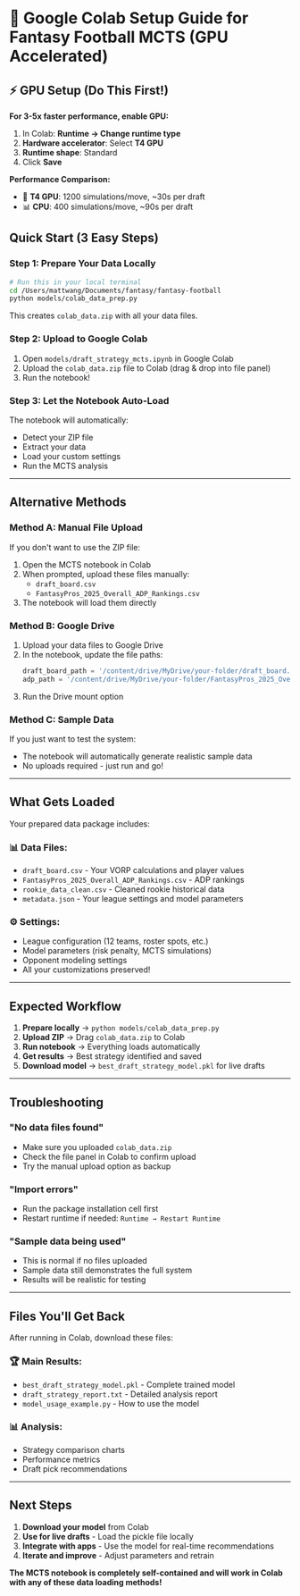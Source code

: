 # 🚀 Google Colab Setup Guide for Fantasy Football MCTS (GPU Accelerated)

## ⚡ **GPU Setup (Do This First!)**
**For 3-5x faster performance, enable GPU:**
1. In Colab: **Runtime → Change runtime type**
2. **Hardware accelerator**: Select **T4 GPU** 
3. **Runtime shape**: Standard
4. Click **Save**

**Performance Comparison:**
- 🚀 **T4 GPU**: 1200 simulations/move, ~30s per draft
- 📊 **CPU**: 400 simulations/move, ~90s per draft

## **Quick Start (3 Easy Steps)**

### **Step 1: Prepare Your Data Locally**
```bash
# Run this in your local terminal
cd /Users/mattwang/Documents/fantasy/fantasy-football
python models/colab_data_prep.py
```
This creates `colab_data.zip` with all your data files.

### **Step 2: Upload to Google Colab**
1. Open `models/draft_strategy_mcts.ipynb` in Google Colab
2. Upload the `colab_data.zip` file to Colab (drag & drop into file panel)
3. Run the notebook!

### **Step 3: Let the Notebook Auto-Load**
The notebook will automatically:
- Detect your ZIP file
- Extract your data
- Load your custom settings
- Run the MCTS analysis

---

## **Alternative Methods**

### **Method A: Manual File Upload**
If you don't want to use the ZIP file:
1. Open the MCTS notebook in Colab
2. When prompted, upload these files manually:
   - `draft_board.csv`
   - `FantasyPros_2025_Overall_ADP_Rankings.csv`
3. The notebook will load them directly

### **Method B: Google Drive**
1. Upload your data files to Google Drive
2. In the notebook, update the file paths:
   ```python
   draft_board_path = '/content/drive/MyDrive/your-folder/draft_board.csv'
   adp_path = '/content/drive/MyDrive/your-folder/FantasyPros_2025_Overall_ADP_Rankings.csv'
   ```
3. Run the Drive mount option

### **Method C: Sample Data**
If you just want to test the system:
- The notebook will automatically generate realistic sample data
- No uploads required - just run and go!

---

## **What Gets Loaded**

Your prepared data package includes:

### **📊 Data Files:**
- `draft_board.csv` - Your VORP calculations and player values
- `FantasyPros_2025_Overall_ADP_Rankings.csv` - ADP rankings  
- `rookie_data_clean.csv` - Cleaned rookie historical data
- `metadata.json` - Your league settings and model parameters

### **⚙️ Settings:**
- League configuration (12 teams, roster spots, etc.)
- Model parameters (risk penalty, MCTS simulations)
- Opponent modeling settings
- All your customizations preserved!

---

## **Expected Workflow**

1. **Prepare locally** → `python models/colab_data_prep.py`
2. **Upload ZIP** → Drag `colab_data.zip` to Colab
3. **Run notebook** → Everything loads automatically
4. **Get results** → Best strategy identified and saved
5. **Download model** → `best_draft_strategy_model.pkl` for live drafts

---

## **Troubleshooting**

### **"No data files found"**
- Make sure you uploaded `colab_data.zip`
- Check the file panel in Colab to confirm upload
- Try the manual upload option as backup

### **"Import errors"**
- Run the package installation cell first
- Restart runtime if needed: `Runtime → Restart Runtime`

### **"Sample data being used"**
- This is normal if no files uploaded
- Sample data still demonstrates the full system
- Results will be realistic for testing

---

## **Files You'll Get Back**

After running in Colab, download these files:

### **🏆 Main Results:**
- `best_draft_strategy_model.pkl` - Complete trained model
- `draft_strategy_report.txt` - Detailed analysis report
- `model_usage_example.py` - How to use the model

### **📊 Analysis:**
- Strategy comparison charts
- Performance metrics
- Draft pick recommendations

---

## **Next Steps**

1. **Download your model** from Colab
2. **Use for live drafts** - Load the pickle file locally
3. **Integrate with apps** - Use the model for real-time recommendations
4. **Iterate and improve** - Adjust parameters and retrain

**The MCTS notebook is completely self-contained and will work in Colab with any of these data loading methods!**
